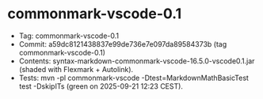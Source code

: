 # commonmark-vscode-0.1

- Tag: commonmark-vscode-0.1
- Commit: a59dc8121438837e99de736e7e097da89584373b (tag commonmark-vscode-0.1)
- Contents: syntax-markdown-commonmark-vscode-16.5.0-vscode0.1.jar (shaded with Flexmark + Autolink).
- Tests: mvn -pl commonmark-vscode -Dtest=MarkdownMathBasicTest test -DskipITs (green on 2025-09-21 12:23 CEST).

